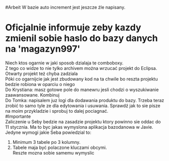 #Arbeit
W bazie auto increment jest jeszcze źle napisany. <br>
# Oficjalnie informuje zeby kazdy zmienil sobie haslo do bazy danych na  'magazyn997'<br>
Niech ktos ogarnie w jaki sposob dzialaja te comboboxy.<br>Z tego co widze to nie tylko archivem można wrzucać projekt do Eclipsa. Otwarty projekt też chyba zadziala<br>
Póki co ogarnijcie jak jest zbudowany kod na ta chwile bo reszta projektu bedzie robiona w oparciu o niego<br>
Do Krystiana: masz gotowe pole do manewru jesli chodzi o wyszukiwanie zaawansowane. Kombinuj<br>
Do Tomka: napisalem juz logi dla dodawania produktu do bazy. Trzeba teraz zrobić to samo tyle ze dla edytowania i usuwania. Sprawdź jak to sie pisze na moim przykladzie i sprobuj to dalej pociagnać.<br>
#Importante<br>
Zaliczenie u Seby bedzie na zasadzie projektu ktory powinno sie oddac do 11 stycznia. Ma to byc jakas wymyslona aplikacja bazodanowa w Javie. Jedyne wymogi jakie Seba powiedzial to:<br>
1. Minimum 3 tabele po 3 kolumny.<br>
2. Tabele maja być polaczone kluczami obcymi.<br>
Reszte mozna sobie samemu wymyslic<br>
